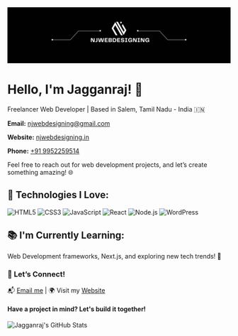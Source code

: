 <img src="banner.png" alt="Banner">
<div>
  <h1>Hello, I'm Jagganraj! 👋</h1>
  <p>Freelancer Web Developer | Based in Salem, Tamil Nadu - India 🇮🇳</p>
  <p><strong>Email:</strong> <a href="mailto:njwebdesigning@gmail.com">njwebdesigning@gmail.com</a></p>
  <p><strong>Website:</strong> <a href="https://njwebdesigning.in" target="_blank">njwebdesigning.in</a></p>
  <p><strong>Phone:</strong> <a href="tel:+919952259514">+91 9952259514</a></p>
  <p>Feel free to reach out for web development projects, and let’s create something amazing! 🌐</p>

  <h2>🚀 Technologies I Love:</h2>
  <p>
    <img src="https://img.shields.io/badge/HTML5-E34F26?style=for-the-badge&logo=html5&logoColor=white" alt="HTML5">
    <img src="https://img.shields.io/badge/CSS3-1572B6?style=for-the-badge&logo=css3&logoColor=white" alt="CSS3">
    <img src="https://img.shields.io/badge/JavaScript-F7DF1E?style=for-the-badge&logo=javascript&logoColor=black" alt="JavaScript">
    <img src="https://img.shields.io/badge/React-61DAFB?style=for-the-badge&logo=react&logoColor=black" alt="React">
    <img src="https://img.shields.io/badge/Node.js-339933?style=for-the-badge&logo=node.js&logoColor=white" alt="Node.js">
    <img src="https://img.shields.io/badge/WordPress-21759B?style=for-the-badge&logo=wordpress&logoColor=white" alt="WordPress">
  </p>

  <h2>📚 I'm Currently Learning:</h2>
  <p>Web Development frameworks, Next.js, and exploring new tech trends! 🚀</p>

  <h3>💬 Let’s Connect!</h3>
  <p>📬 <a href="mailto:njwebdesigning@gmail.com">Email me</a> | 🌍 Visit my <a href="https://njwebdesigning.in" target="_blank">Website</a></p>

  <h4>Have a project in mind? Let's build it together!</h4>
  
  <p><img src="https://github-readme-stats.vercel.app/api?username=JAGGANRAJ27&show_icons=true&hide_title=true&count_private=true&hide=prs&theme=radical" alt="Jagganraj's GitHub Stats"></p>
</div>